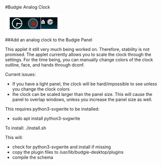 #Budgie Analog Clock

![Screenshot](images/clock.png?raw=true)

##Add an analog clock to the Budgie Panel

This applet it still very much being worked on.  Therefore, stability is not promised.
The applet currently allows you to scale the clock through the settings.
For the time being, you can manually change colors of the clock outline, face, and hands through dconf.

Current issues:
* If you have a light panel, the clock will be hard/impossible to see unless you change the clock colors
* Ihe clock can be scaled larger than the panel size.  This will cause the panel to overlap windows, unless you increase the panel size as well.

This requires python3-svgwrite to be installed:
* sudo apt install python3-svgwrite

To install:
./install.sh

This will:
* check for python3-svgwrite and install if missing
* copy the plugin files to /usr/lib/budgie-desktop/plugins
* compile the schema
